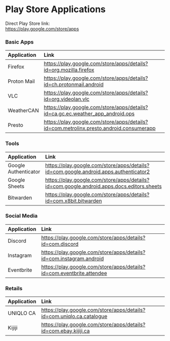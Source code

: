 # Play Store Applications

Direct Play Store link:\
https://play.google.com/store/apps

### Basic Apps

| Application | Link                                                                                   |
| :--- | :--- |
|   Firefox   | https://play.google.com/store/apps/details?id=org.mozilla.firefox                      |
| Proton Mail | https://play.google.com/store/apps/details?id=ch.protonmail.android                    |
|     VLC     | https://play.google.com/store/apps/details?id=org.videolan.vlc                         |
| WeatherCAN  | https://play.google.com/store/apps/details?id=ca.gc.ec.weather_app_android.ops         |
|   Presto    | https://play.google.com/store/apps/details?id=com.metrolinx.presto.android.consumerapp |

### Tools

|     Application      | Link                                                                                      |
| :--- | :--- |
| Google Authenticator | https://play.google.com/store/apps/details?id=com.google.android.apps.authenticator2      |
|    Google Sheets     | https://play.google.com/store/apps/details?id=com.google.android.apps.docs.editors.sheets |
|      Bitwarden       | https://play.google.com/store/apps/details?id=com.x8bit.bitwarden                         |

### Social Media

| Application | Link                                                                  |
| :--- | :--- |
|   Discord   | https://play.google.com/store/apps/details?id=com.discord             |
|  Instagram  | https://play.google.com/store/apps/details?id=com.instagram.android   |
| Eventbrite  | https://play.google.com/store/apps/details?id=com.eventbrite.attendee |

### Retails

| Application | Link                                                                  |
| :--- | :--- |
|  UNIQLO CA  | https://play.google.com/store/apps/details?id=com.uniqlo.ca.catalogue |
|   Kijiji    | https://play.google.com/store/apps/details?id=com.ebay.kijiji.ca      |